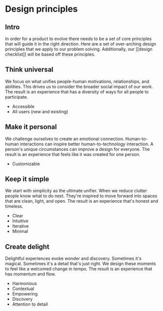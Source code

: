 # Design principles

## Intro

In order for a product to evolve there needs to be a set of core principles that will guide it in the right direction. Here are a set of over-arching design principles that we apply to our problem solving. Additionally, our [[design checklist]] will be based off these principles.

## Think universal

We focus on what unifies people-human motivations, relationships, and abilities. This drives us to consider the broader social impact of our work. The result is an experience that has a diversity of ways for all people to participate.

- Accessible
- All users (new and existing)

## Make it personal

We challenge ourselves to create an emotional connection. Human-to-human interactions can inspire better human-to-technology interaction. A person's unique circumstances can improve a design for everyone. The result is an experience that feels like it was created for one person.

- Customizable

## Keep it simple

We start with simplicity as the ultimate unifier. When we reduce clutter people know what to do next. They're inspired to move forward into spaces that are clean, light, and open. The result is an experience that's honest and timeless.

- Clear
- Intuitive
- Iterative
- Minimal

## Create delight

Delightful experiences evoke wonder and discovery. Sometimes it's magical. Sometimes it's a detail that's just right. We design these moments to feel like a welcomed change in tempo. The result is an experience that has momentum and flow.

- Harmonious
- Contextual
- Empowering
- Discovery
- Attention to detail

